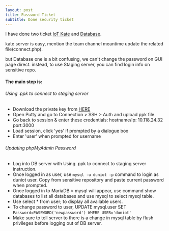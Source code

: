 ```yaml
---
layout: post
title: Password Ticket
subtitle: Done security ticket
---
```


I have done two ticket [IoT Kate](https://gitlab.com/iotop/sensitive/-/issues/8) and [Database](https://gitlab.com/iotop/sensitive/-/issues/7).

kate server is easy, mention the team channel meantime update the related file(connect.php).

but Database one is a bit confusing, we can't change the password on GUI page direct. instead, to use Staging server, you can find login info on sensitive repo.

#### The main step is:

###### Using .ppk to connect to staging server

* Download the private key from [HERE](https://gitlab.com/iotop/sensitive/-/blob/master/staging-ssh-rsa.ppk)
* Open Putty and go to Connection > SSH > Auth and upload ppk file.
* Go back to session & enter these credentials: hostname/ip: 10.118.24.32 port:3000
* Load session, click 'yes' if prompted by a dialogue box
* Enter 'user' when prompted for username

###### Updating phpMyAdmin Password

- Log into DB server with Using .ppk to connect to staging server instruction.
- Once logged in as user, use ``` mysql -u duniot -p ``` command to login as duniot user.  Copy from sensitive repository and paste current password when prompted.
- Once logged in to MariaDB > mysql will appear, use command show databases to list all databases and use mysql to select mysql table.
- Use select * from user; to display all available users.
- To change password to user, UPDATE mysql.user SET ``` Password=PASSWORD('newpassword') WHERE USER='duniot' ```
- Make sure to tell server to there is a change in mysql table by flush privileges before logging out of DB server.